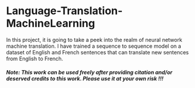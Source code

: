 # Language-Translation-MachineLearning
In this project, it is going to take a peek into the realm of neural network machine translation. I have  trained a sequence to sequence model on a dataset of English and French sentences that can translate new sentences from English to French.

##### Note: This work can be used freely after providing citation and/or deserved credits to this work. Please use it at your own risk !!!
